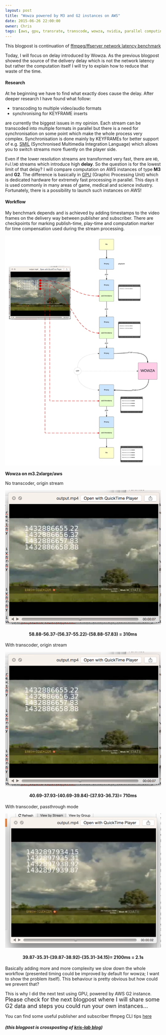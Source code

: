 ```yaml
---
layout: post
title: "Wowza powered by M3 and G2 instances on AWS"
date: 2015-06-26 22:00:00
owner: Chris
tags: [aws, gpu, transrate, transcode, wowza, nvidia, parallel computing, benchmark]
---
```


This blogpost is continuation of [ffmpeg/ffserver network latency benchmark](http://www.cargomedia.ch/2015/06/25/benchmark-ffmpeg-ffserver-wowza.html)

Today, I will focus on delay introduced by Wowza. As the previous blogpost showed the source of the delivery delay which is not the network latency 
but rather the computation itself I will try to explain how to reduce that waste of the time. 

#### Research

At he beginning we have to find what exactly does cause the delay. After deeper research I have found what follow:

- transcoding to multiple video/audio formats
- synchronising for KEYFRAME inserts

<!--more-->

are currently the biggest issues in my opinion. Each stream can be transcoded into multiple formats in parallel but there is a need for 
synchronisation on some point which make the whole process very complex. Synchronisation is done mainly by KEYFRAMEs for better support 
of e.g. [SMIL](https://en.wikipedia.org/wiki/Synchronized_Multimedia_Integration_Language) (Synchronised Multimedia Integration Language) which 
allows you to switch streams more fluently on the player side.

Even if the lower resolution streams are transformed very fast, there are `HD`, `FullHD` streams which introduce high **delay**. 
So the question is for the lowest limit of that delay? I will compare computation on AWS instances of type **M3** and 
**G2**. The difference is basically in [GPU](https://en.wikipedia.org/wiki/Graphics_processing_unit) (Graphic Processing Unit) which 
is dedicated hardware for extremely fast processing in parallel. This days it is used commonly in many areas of game, medical and science industry. 
Fortunately, there is a possibility to launch such instances on AWS!

#### Workflow

My benchmark depends and is achieved by adding timestamps to the video frames on the delivery way between publisher and subscriber. 
There are checkpoints for marking publish-time, play-time and computation marker for time compensation used during the stream processing.

![Wowza Benchmark Workflow](/img/posts/2015/wowza-benchmark-workflow.png)

<strong>Wowza on m3.2xlarge/aws</strong>

No transcoder, origin stream

![Wowza Benchmark Frame](/img/posts/2015/wowza-benchmark-frame-no-trans.png)

<h4 style="text-align: center;"><strong>58.88-56.37-(56.37-55.22)-(58.88-57.83) = 310ms</strong></h4>

With transcoder, origin stream

![Wowza Benchmark Frame](/img/posts/2015/wowza-benchmark-frame-origin-trans.png)

<h4 style="text-align: center;">40.69-37.93-(40.69-39.84)-(37.93-36.73)= 710ms</h4>

With transcoder, passthrough mode

![Wowza Benchmark Frame](/img/posts/2015/wowza-benchmark-frame-transcoded.png)

<h4 style="text-align: center;">39.87-35.31-(39.87-38.92)-(35.31-34.15)= 2100ms = 2.1s</h4>

Basically adding more and more complexity we slow down the whole workflow (presented timing could be improved by default for wowza; I want to show 
the problem itself). This behaviour is pretty obvious but how could we prevent that?

This is why I did the next test using GPU, powered by AWS G2 instance. <span style="font-size: 18px;">Please check for the next blogpost where 
I will share some G2 data and steps you could run your own instances...</span>

You can find some useful publisher and subscriber ffmpeg CLI tips [here](http://www.cargomedia.ch/2015/06/25/benchmark-ffmpeg-ffserver-wowza.html)

##### (this blogpost is crossposting of [kris-lab blog](http://blog.kris-lab.com/wowza-powered-by-m3-and-g2-instances-on-aws/))
